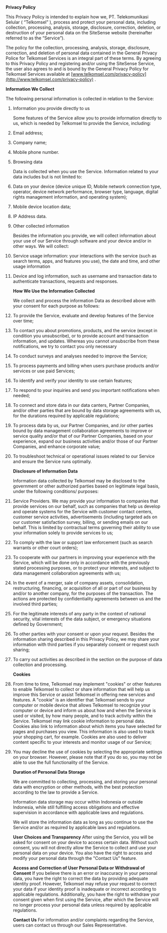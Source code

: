 

**Privacy Policy** 

This Privacy Policy is intended to explain how we, PT. Telekomunikasi Selular ( “Telkomsel” ), process and protect your personal data, including collection, processing, analysis, storage, disclosure, correction, deletion, or destruction of your personal data on the SiteSense website (hereinafter referred to as the “Service”). 

The policy for the collection, processing, analysis, storage, disclosure, correction, and deletion of personal data contained in the General Privacy Police for Telkomsel Services is an integral part of these terms. By agreeing to this Privacy Policy and registering and/or using the SiteSense Service, the user also agrees to and is bound by the General Privacy Policy for Telkomsel Services available at [www.telkomsel.com/privacy-policy](http://www.telkomsel.com/privacy-policy) .

**Information We Collect** 

The following personal information is collected in relation to the Service:

1. Information you provide directly to us 

   Some features of the Service allow you to provide information directly to us, which is needed by Telkomsel to provide the Service, including:

1. Email address;
1. Company name;
1. Mobile phone number.

1. Browsing data 

   Data is collected when you use the Service. Information related to your data includes but is not limited to:

1. Data on your device (device unique ID, Mobile network connection type, operator, device network performance, browser type, language, digital rights management information, and operating system); 
1. Mobile device location data; 
1. IP Address data.

1. Other collected information

   Besides the information you provide, we will collect information about your use of our Service through software and your device and/or in other ways. We will collect:

1. Service usage information: your interactions with the service (such as search terms, apps, and features you use), the date and time, and other usage information
1. Device and log information, such as username and transaction data to authenticate transactions, requests and responses.

   **How We Use the Information Collected**

   We collect and process the information Data as described above with your consent for each purpose as follows:

1. To provide the Service, evaluate and develop features of the Service over time;
1. To contact you about promotions, products, and the service (except in condition you unsubscribe), or to provide account and transaction information, and updates. Whereas you cannot unsubscribe from these notifications, we try to contact you only necessary
1. To conduct surveys and analyses needed to improve the Service;
1. To process payments and billing when users purchase products and/or services or use paid Services;
1. To identify and verify your identity to use certain features;
1. To respond to your inquiries and send you important notifications when needed;
1. To connect and store data in our data canters, Partner Companies, and/or other parties that are bound by data storage agreements with us, for the durations required by applicable regulations;
1. To process data by us, our Partner Companies, and /or other parties bound by data management collaboration agreements to improve or service quality and/or that of our Partner Companies, based on your experience, expand our business activities and/or those of our Partner Companies, and enhance corporate value;
1. To troubleshoot technical or operational issues related to our Service and ensure the Service runs optimally.

   **Disclosure of Information Data** 

   Information data collected by Telkomsel may be disclosed to the government or other authorized parties based on legitimate legal basis, under the following conditions/ purposes:

1. Service Providers.  We may provide your information to companies that provide services on our behalf, such as companies that help us develop and operate systems for the Service with customer contact centers, customer service activities, advertisements (including targeted ads on our customer satisfaction survey, billing, or sending emails on our behalf. This is limited by contractual terms governing their ability to use your information solely to provide services to us;
1. To comply with the law or support law enforcement (such as search warrants or other court orders);
1. To cooperate with our partners in improving your experience with the Service, which will be done only in accordance with the previously stated processing purposes, or to protect your interests, and subject to data management collaboration agreements with us;
1. In the event of a merger, sale of company assets, consolidation, restructuring, financing, or acquisition of all or part of our business by and/or to another company, for the purposes of the transaction. The actions are protected by confidentiality agreements between us and the involved third parties;
1. For the legitimate interests of any party in the context of national security, vital interests of the data subject, or emergency situations defined by Government;
1. To other parties with your consent or upon your request. Besides the information sharing described in this Privacy Policy, we may share your information with third parties if you separately consent or request such sharing;
1. To carry out activities as described in the section on the purpose of data collection and processing.

   **Cookies** 

1. From time to time, Telkomsel may implement "cookies" or other features to enable Telkomsel to collect or share information that will help us improve this Service or assist Telkomsel in offering new services and features. A "cookie" is an identifier that Telkomsel sends to your computer or mobile device that allows Telkomsel to recognize your computer or device and inform us about how and when the Service is used or visited, by how many people, and to track activity within the Service. Telkomsel may link cookie information to personal data. Cookies also link to information about which items you have selected for pages and purchases you view. This information is also used to track your shopping cart, for example. Cookies are also used to deliver content specific to your interests and monitor usage of our Service;
1. You may decline the use of cookies by selecting the appropriate settings on your browser. However, please note that if you do so, you may not be able to use the full functionality of the Service.

   **Duration of Personal Data Storage** 

   We are committed to collecting, processing, and storing your personal data with encryption or other methods, with the best protection according to the law to provide a Service.

   Information data storage may occur within Indonesia or outside Indonesia, while still fulfilling access obligations and effective supervision in accordance with applicable laws and regulations. 

   We will store the information data as long as you continue to use the Service and/or as required by applicable laws and regulations.

   **User Choices and Transparency**
   After using the Service, you will be asked for consent on your device to access certain data. Without such consent, you will not directly allow the Service to collect and use your personal data on your device. You also have the right to access and modify your personal data through the "Contact Us" feature.

   **Access and Correction of User Personal Data or Withdrawal of Consent**
   If you believe there is an error or inaccuracy in your personal data, you have the right to correct the data by providing adequate identity proof. However, Telkomsel may refuse your request to correct your data if your identity proof is inadequate or incorrect according to applicable regulations. Additionally, you have the right to withdraw your consent given when first using the Service, after which the Service will no longer process your personal data unless required by applicable regulations.

   **Contact Us**
   For information and/or complaints regarding the Service, users can contact us through our Sales Representative.